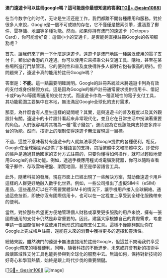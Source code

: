 **澳门遠遊卡可以註冊google嗎？這可能是你最想知道的答案[[TG💪+ @esim1088](https://t.me/s/esim1088)]**

在当今数字化的时代，无论是生活还是工作，我們都離不開各種應用和服務。對於很多人來說，Google是一個不可或缺的存在，它不僅僅是搜索引擎，還涵蓋了郵件、雲存儲、地圖等多種功能。然而，如果你持有澳門的遠遊卡（Octopus Card），你可能會好奇：這個小小的交通卡，是否能夠直接註冊Google的各項服務呢？

首先，讓我們來了解一下什麼是遠遊卡。遠遊卡是澳門地區一種廣泛使用的電子支付卡，類似於香港的八達通。你可以使用它來搭乘公共交通工具、購物，甚至在某些場所進行門禁管理。它的便利性和普及度使得許多人都對它抱有很高的期待。但問題來了，遠遊卡真的能用於註冊Google嗎？

答案是：**不能**。這一點需要明確說明。Google的註冊系統並未將遠遊卡列為有效的支付或身份驗證方式。這是因為Google的帳戶註冊通常要求提供信用卡、借記卡或PayPal等國際通用的支付方式。而遠遊卡作為一種區域性的電子支付工具，其功能範圍主要集中在本地，無法滿足Google全球化的支付需求。

那麼，為什麼會有人產生這樣的疑問呢？其實，這與遠遊卡的普及程度以及其外觀設計有關。遠遊卡的卡片設計看起來非常現代化，並且它在日常生活中扮演著重要的角色。人們很容易將其視為一種“電子錢包”，進而認為它應該能夠支持更多跨平台的功能。然而，技術上的限制使得遠遊卡無法實現這一目標。

不過，這並不意味著持有遠遊卡的人就無法享受Google提供的各種便利。相反，Google在全球範圍內提供了多種語言的支持，包括繁體中文和簡體中文。即使你的帳戶是通過其他國家的支付方式註冊的，只要你懂得如何操作，就可以輕鬆地使用Google的各項功能。例如，透過手機應用程式或電腦瀏覽器，你可以隨時查看電子郵件、存取雲端硬盤、瀏覽地圖，甚至是學習語言工具。

此外，隨著科技的發展，現在市面上已經出現了一些解決方案，幫助像遠遊卡用戶這樣的人群更好地融入數字化世界。例如，一些公司推出了虛擬SIM卡（eSIM）產品，這些產品可以在不需要實體SIM卡的情況下，讓手機用戶接入全球網絡。通過這些技術，即使你沒有國際信用卡，也可以在一定程度上享受到全球化服務帶來的便利。

當然，對於那些希望更方便地管理個人財務或享受更多服務的用戶來說，擁有一張國際通用的支付卡仍然是非常重要的。因此，建議大家根據自己的實際需求，考慮申請一張國際信用卡或使用其他形式的國際支付工具。這樣不僅能夠幫助你在Google上完成帳戶註冊，還能在未來的消費中獲得更多的選擇和靈活性。

總結來說，雖然澳門的遠遊卡無法直接用於註冊Google，但這並不妨礙我們享受Google帶來的種種便利。同時，隨著科技的不斷進步，未來或許會有新的技術手段讓區域性支付工具也能夠參與到全球化的服務中去。無論如何，保持對新技術的好奇心和學習熱情，始終是跟上時代步伐的重要關鍵。

[[TG💪+ @esim1088](https://t.me/s/esim1088) ![Image](https://i.postimg.cc/4NQfJmqS/Snipaste-2025-05-13-00-14-12.png)]